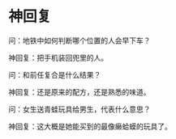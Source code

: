 # 神回复

问：地铁中如何判断哪个位置的人会早下车？ 

神回复：把手机装回兜里的人。 

问：和前任复合是什么结果？ 

神回复：还是原来的配方，还是熟悉的味道。 

问：女生送青蛙玩具给男生，代表什么意思？ 

神回复：这大概是她能买到的最像癞蛤蟆的玩具了。